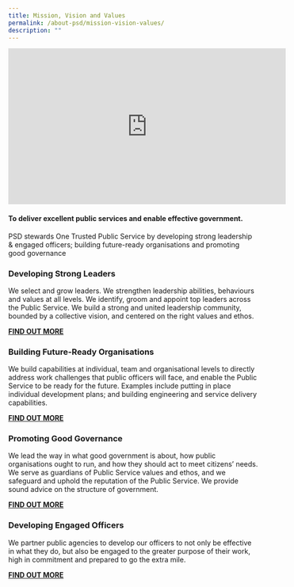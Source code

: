 ```yaml
---
title: Mission, Vision and Values
permalink: /about-psd/mission-vision-values/
description: ""
---
```

<iframe allowfullscreen="" allow="accelerometer; autoplay; clipboard-write; encrypted-media; gyroscope; picture-in-picture; web-share" frameborder="0" title="YouTube video player" src="https://www.youtube.com/embed/X_XBqH25A8Q" height="315" width="560"></iframe>

<h4>To deliver excellent public services and enable effective government.</h4>

PSD stewards One Trusted Public Service by developing strong leadership &amp; engaged officers; building future-ready organisations and promoting good governance


### Developing Strong Leaders

We select and grow leaders. We strengthen leadership abilities, behaviours and values at all levels. We identify, groom and appoint top leaders across the Public Service. We build a strong and united leadership community, bounded by a collective vision, and centered on the right values and ethos.

[**FIND OUT MORE**](/leadership)


### Building Future-Ready Organisations

We build capabilities at individual, team and organisational levels to directly address work challenges that public officers will face, and enable the Public Service to be ready for the future. Examples include putting in place individual development plans; and building engineering and service delivery capabilities.

[**FIND OUT MORE**](/transformation)


### Promoting Good Governance
    
We lead the way in what good government is about, how public organisations ought to run, and how they should act to meet citizens’ needs. We serve as guardians of Public Service values and ethos, and we safeguard and uphold the reputation of the Public Service. We provide sound advice on the structure of government.

[**FIND OUT MORE**](/work-practices)


### Developing Engaged Officers

We partner public agencies to develop our officers to not only be effective in what they do, but also be engaged to the greater purpose of their work, high in commitment and prepared to go the extra mile.

[**FIND OUT MORE**](/developing-careers)